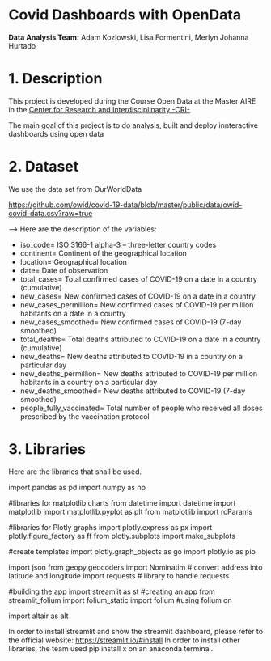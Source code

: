 # Covid Dashboards with OpenData

**Data Analysis Team:** Adam Kozlowski, Lisa Formentini, Merlyn Johanna Hurtado

# 1. Description
This project is developed during the Course Open Data at the Master AIRE in the [Center for Research and Interdisciplinarity -CRI- ](https://cri-paris.org/en)

The main goal of this project is to do analysis,  built and deploy innteractive dashboards using open data 

# 2. Dataset 
 We use the data set from OurWorldData 
 
 https://github.com/owid/covid-19-data/blob/master/public/data/owid-covid-data.csv?raw=true
 

--> Here are the description of the variables: 

- iso_code= ISO 3166-1 alpha-3 – three-letter country codes
- continent= Continent of the geographical location
- location=	Geographical location
- date=	Date of observation
- total_cases= Total confirmed cases of COVID-19 on a date in a country (cumulative)
- new_cases= New confirmed cases of COVID-19 on a date in a country 
- new_cases_permillion= New confirmed cases of COVID-19 per million habitants on a date in a country 
- new_cases_smoothed= New confirmed cases of COVID-19 (7-day smoothed)
- total_deaths= Total deaths attributed to COVID-19 on a date in a country (cumulative)
- new_deaths= New deaths attributed to COVID-19 in a country on a particular day 
- new_deaths_permillion= New deaths attributed to COVID-19 per million habitants in a country on a particular day
- new_deaths_smoothed= New deaths attributed to COVID-19 (7-day smoothed)
- people_fully_vaccinated= Total number of people who received all doses prescribed by the vaccination protocol

# 3. Libraries  

Here are the libraries that shall be used. 

import pandas as pd
import numpy as np

#libraries for matplotlib charts
from datetime import datetime
import matplotlib
import matplotlib.pyplot as plt
from matplotlib import rcParams

#libraries for Plotly graphs
import plotly.express as px
import plotly.figure_factory as ff
from plotly.subplots import make_subplots

#create templates
import plotly.graph_objects as go
import plotly.io as pio

import json
from geopy.geocoders import Nominatim  # convert address into latitude and longitude 
import requests # library to handle requests

#building the app
import streamlit as st #creating an app
from streamlit_folium import folium_static 
import folium #using folium on 

import altair as alt

In order to install streamlit and show the streamlit dashboard, please refer to the official website: https://streamlit.io/#install
In order to install other libraries, the team used pip install x on an anaconda terminal. 
